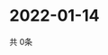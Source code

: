 # 2022-01-14
  共 0条

  <!-- BEGIN -->
  <!-- 最后更新时间Fri Jan 14 2022 04:06:26 GMT+0000 (Coordinated Universal Time) -->
  
  <!-- END -->
  
  